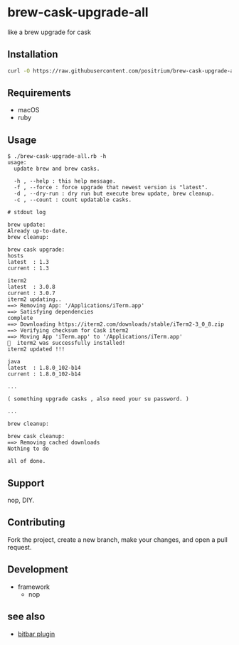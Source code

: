 # brew-cask-upgrade-all

like a brew upgrade for cask

## Installation

```sh
curl -O https://raw.githubusercontent.com/positrium/brew-cask-upgrade-all/v1.3.0/brew-cask-upgrade-all.rb
```
## Requirements

- macOS
- ruby

## Usage

```
$ ./brew-cask-upgrade-all.rb -h
usage:
  update brew and brew casks.

  -h , --help : this help message.
  -f , --force : force upgrade that newest version is "latest".
  -d , --dry-run : dry run but execute brew update, brew cleanup.
  -c , --count : count updatable casks.
```

```
# stdout log

brew update:
Already up-to-date.
brew cleanup:

brew cask upgrade:
hosts
latest  : 1.3
current : 1.3

iterm2
latest  : 3.0.8
current : 3.0.7
iterm2 updating..
==> Removing App: '/Applications/iTerm.app'
==> Satisfying dependencies
complete
==> Downloading https://iterm2.com/downloads/stable/iTerm2-3_0_8.zip
==> Verifying checksum for Cask iterm2
==> Moving App 'iTerm.app' to '/Applications/iTerm.app'
🍺  iterm2 was successfully installed!
iterm2 updated !!!

java
latest  : 1.8.0_102-b14
current : 1.8.0_102-b14

...

( something upgrade casks , also need your su password. )

...

brew cleanup:

brew cask cleanup:
==> Removing cached downloads
Nothing to do

all of done.
```

## Support

nop, DIY.

## Contributing

Fork the project, create a new branch, make your changes, and open a pull request.

## Development

- framework
  - nop

## see also

- [bitbar plugin](https://github.com/positrium/bitbar-brew-cask-upgrade-all)

